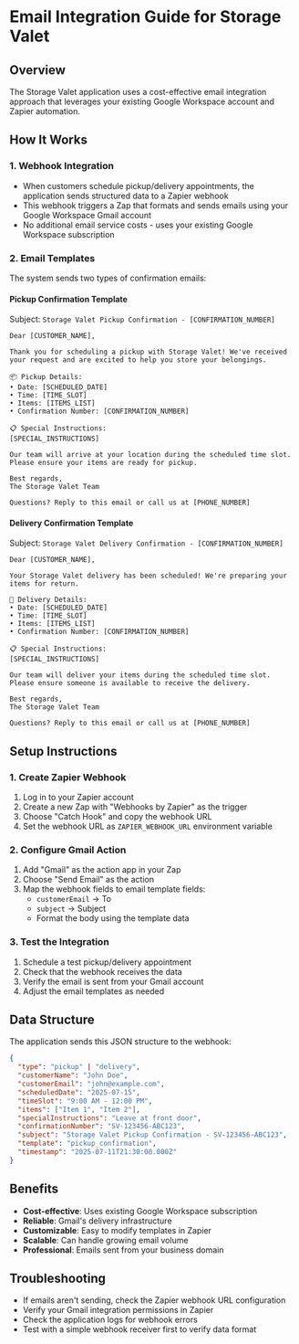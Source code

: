 # Email Integration Guide for Storage Valet

## Overview

The Storage Valet application uses a cost-effective email integration approach that leverages your existing Google Workspace account and Zapier automation.

## How It Works

### 1. Webhook Integration

- When customers schedule pickup/delivery appointments, the application sends structured data to a Zapier webhook
- This webhook triggers a Zap that formats and sends emails using your Google Workspace Gmail account
- No additional email service costs - uses your existing Google Workspace subscription

### 2. Email Templates

The system sends two types of confirmation emails:

#### Pickup Confirmation Template

Subject: `Storage Valet Pickup Confirmation - [CONFIRMATION_NUMBER]`

```
Dear [CUSTOMER_NAME],

Thank you for scheduling a pickup with Storage Valet! We've received your request and are excited to help you store your belongings.

📦 Pickup Details:
• Date: [SCHEDULED_DATE]
• Time: [TIME_SLOT]
• Items: [ITEMS_LIST]
• Confirmation Number: [CONFIRMATION_NUMBER]

📋 Special Instructions:
[SPECIAL_INSTRUCTIONS]

Our team will arrive at your location during the scheduled time slot. Please ensure your items are ready for pickup.

Best regards,
The Storage Valet Team

Questions? Reply to this email or call us at [PHONE_NUMBER]
```

#### Delivery Confirmation Template

Subject: `Storage Valet Delivery Confirmation - [CONFIRMATION_NUMBER]`

```
Dear [CUSTOMER_NAME],

Your Storage Valet delivery has been scheduled! We're preparing your items for return.

🚚 Delivery Details:
• Date: [SCHEDULED_DATE]
• Time: [TIME_SLOT]
• Items: [ITEMS_LIST]
• Confirmation Number: [CONFIRMATION_NUMBER]

📋 Special Instructions:
[SPECIAL_INSTRUCTIONS]

Our team will deliver your items during the scheduled time slot. Please ensure someone is available to receive the delivery.

Best regards,
The Storage Valet Team

Questions? Reply to this email or call us at [PHONE_NUMBER]
```

## Setup Instructions

### 1. Create Zapier Webhook

1. Log in to your Zapier account
2. Create a new Zap with "Webhooks by Zapier" as the trigger
3. Choose "Catch Hook" and copy the webhook URL
4. Set the webhook URL as `ZAPIER_WEBHOOK_URL` environment variable

### 2. Configure Gmail Action

1. Add "Gmail" as the action app in your Zap
2. Choose "Send Email" as the action
3. Map the webhook fields to email template fields:
   - `customerEmail` → To
   - `subject` → Subject
   - Format the body using the template data

### 3. Test the Integration

1. Schedule a test pickup/delivery appointment
2. Check that the webhook receives the data
3. Verify the email is sent from your Gmail account
4. Adjust the email templates as needed

## Data Structure

The application sends this JSON structure to the webhook:

```json
{
  "type": "pickup" | "delivery",
  "customerName": "John Doe",
  "customerEmail": "john@example.com",
  "scheduledDate": "2025-07-15",
  "timeSlot": "9:00 AM - 12:00 PM",
  "items": ["Item 1", "Item 2"],
  "specialInstructions": "Leave at front door",
  "confirmationNumber": "SV-123456-ABC123",
  "subject": "Storage Valet Pickup Confirmation - SV-123456-ABC123",
  "template": "pickup_confirmation",
  "timestamp": "2025-07-11T21:30:00.000Z"
}
```

## Benefits

- **Cost-effective**: Uses existing Google Workspace subscription
- **Reliable**: Gmail's delivery infrastructure
- **Customizable**: Easy to modify templates in Zapier
- **Scalable**: Can handle growing email volume
- **Professional**: Emails sent from your business domain

## Troubleshooting

- If emails aren't sending, check the Zapier webhook URL configuration
- Verify your Gmail integration permissions in Zapier
- Check the application logs for webhook errors
- Test with a simple webhook receiver first to verify data format
